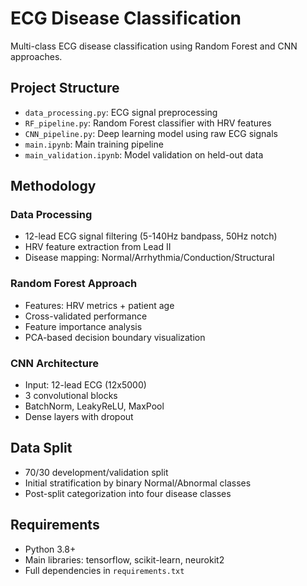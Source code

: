 # ECG Disease Classification

Multi-class ECG disease classification using Random Forest and CNN approaches.

## Project Structure

- `data_processing.py`: ECG signal preprocessing
- `RF_pipeline.py`: Random Forest classifier with HRV features
- `CNN_pipeline.py`: Deep learning model using raw ECG signals
- `main.ipynb`: Main training pipeline
- `main_validation.ipynb`: Model validation on held-out data

## Methodology

### Data Processing
- 12-lead ECG signal filtering (5-140Hz bandpass, 50Hz notch)
- HRV feature extraction from Lead II
- Disease mapping: Normal/Arrhythmia/Conduction/Structural

### Random Forest Approach
- Features: HRV metrics + patient age
- Cross-validated performance
- Feature importance analysis
- PCA-based decision boundary visualization

### CNN Architecture
- Input: 12-lead ECG (12x5000)
- 3 convolutional blocks
- BatchNorm, LeakyReLU, MaxPool
- Dense layers with dropout

## Data Split
- 70/30 development/validation split
- Initial stratification by binary Normal/Abnormal classes
- Post-split categorization into four disease classes

## Requirements
- Python 3.8+
- Main libraries: tensorflow, scikit-learn, neurokit2
- Full dependencies in `requirements.txt`